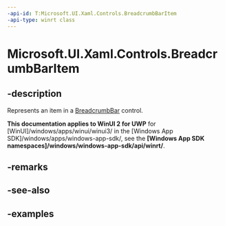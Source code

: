 ```yaml
---
-api-id: T:Microsoft.UI.Xaml.Controls.BreadcrumbBarItem
-api-type: winrt class
---
```


# Microsoft.UI.Xaml.Controls.BreadcrumbBarItem

<!--
public class BreadcrumbBarItem : Windows.UI.Xaml.Controls.ContentControl
-->


## -description

Represents an item in a [BreadcrumbBar](breadcrumbbar.md) control.

**This documentation applies to WinUI 2 for UWP** for [WinUI]/windows/apps/winui/winui3/ in the [Windows App SDK]/windows/apps/windows-app-sdk/, see the **[Windows App SDK namespaces]/windows/windows-app-sdk/api/winrt/**.

## -remarks

## -see-also

## -examples


